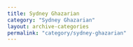 ```yaml
---
title: Sydney Ghazarian
category: "Sydney Ghazarian"
layout: archive-categories
permalink: "category/sydney-ghazarian"
---
```

